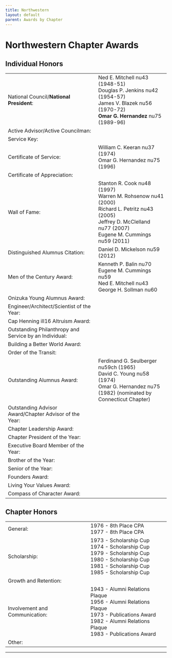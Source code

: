 ```yaml
---
title: Northwestern
layout: default
parent: Awards by Chapter
---
```


<link rel="stylesheet" href="{{ '/assets/css/by_chapter.css' | relative_url }}">

# Northwestern Chapter Awards

## Individual Honors

<table>
<tbody>

<tr>
<td>National Council/<b>National President</b>:</td>
<td>Ned E. Mitchell nu43 (1948-51)
<br>Douglas P. Jenkins nu42 (1954-57)
<br>James V. Blazek nu56 (1970-72)
<br><b>Omar G. Hernandez</b> nu75 (1989-96)
</td></tr>

<tr>
<td>Active Advisor/Active Councilman:</td>
<td>
</td></tr>

<tr>
<td>Service Key:</td>
<td>
</td></tr>

<tr>
<td>Certificate of Service:</td>
<td>William C. Keeran nu37 (1974)
<br>Omar G. Hernandez nu75 (1996) 
</td></tr>

<tr>
<td>Certificate of Appreciation:</td>
<td>
</td></tr>

<tr><td>Wall of Fame:</td>
<td>Stanton R. Cook nu48 (1997)
<br>Warren M. Rohsenow nu41 (2000)
<br>Richard L. Petritz nu43 (2005)
<br>Jeffrey D. McClelland nu77 (2007)
<br>Eugene M. Cummings nu59 (2011)
</td></tr>

<tr>
<td>Distinguished Alumnus Citation:</td>
<td>Daniel D. Mickelson nu59 (2012)
</td></tr>

<tr>
<td>Men of the Century Award:</td>
<td>Kenneth P. Balin nu70
<br>Eugene M. Cummings nu59
<br>Ned E. Mitchell nu43
<br>George H. Sollman nu60
</td></tr>

<tr>
<td>Onizuka Young Alumnus Award:</td>
<td>
</td></tr>

<tr>
<td>Engineer/Architect/Scientist of the Year:</td>
<td>
</td></tr>

<tr>
<td>Cap Henning ill16 Altruism Award:</td>
<td>
</td></tr>

<tr>
<td>Outstanding Philanthropy and Service by an Individual:</td>
<td>
</td></tr>

<tr>
<td>Building a Better World Award:</td>
<td>
</td></tr>
<tr>

<td>Order of the Transit:</td>
<td>
</td></tr>

<tr>
<td>Outstanding Alumnus Award:</td>
<td>Ferdinand G. Seulberger nu59ch (1965) 
<br>David C. Young nu58 (1974) 
<br>Omar G. Hernandez nu75 (1982) (nominated by Connecticut Chapter) </td>
</tr>

<tr>
<td>Outstanding Advisor Award/Chapter Advisor of the Year:</td>
<td>
</td></tr>

<tr>
<td>Chapter Leadership Award:</td>
<td>
</td></tr>

<tr>
<td>Chapter President of the Year:</td>
<td>
</td></tr>

<tr>
<td>Executive Board Member of the Year:</td>
<td>
</td></tr>

<tr>
<td>Brother of the Year:</td>
<td>
</td></tr>

<tr>
<td>Senior of the Year:</td>
<td>
</td></tr>

<tr>
<td>Founders Award:</td>
<td>
</td></tr>

<tr>
<td>Living Your Values Award:</td>
<td>
</td></tr>

<tr>
<td>Compass of Character Award:</td>
<td>
</td></tr>

</tbody>
</table>

## Chapter Honors

<table>
<tbody>

<tr>
<td>General:</td>
<td>1976 - 8th Place CPA
<br>1977 - 8th Place CPA
</td></tr>

<tr>
<td>Scholarship:</td>
<td>1973  - Scholarship Cup
<br>1974  - Scholarship Cup
<br>1979  - Scholarship Cup
<br>1980  - Scholarship Cup
<br>1981  - Scholarship Cup
<br>1985  - Scholarship Cup
</td></tr>

<tr>
<td>Growth and Retention:</td>
<td>
</td></tr>

<tr>
<td>Involvement and Communication:</td>
<td>1943 - Alumni Relations Plaque
<br>1956 - Alumni Relations Plaque
<br>1973 - Publications Award
<br>1982 - Alumni Relations Plaque
<br>1983 - Publications Award
</td></tr>

<tr>
<td>Other:</td>
<td>
</td></tr>

</tbody>
</table>

---
